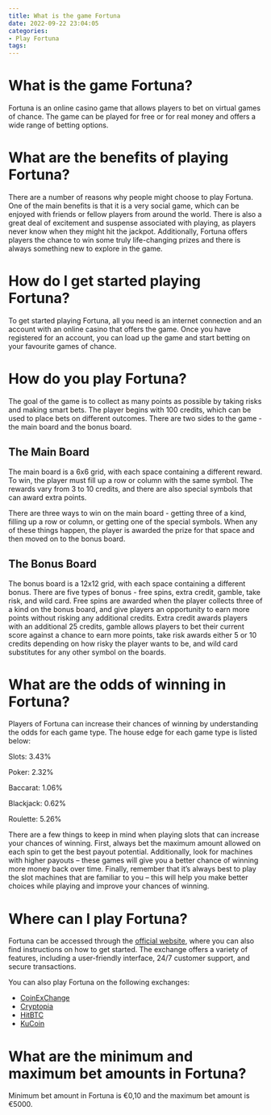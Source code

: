 ```yaml
---
title: What is the game Fortuna 
date: 2022-09-22 23:04:05
categories:
- Play Fortuna
tags:
---
```



#  What is the game Fortuna? 

Fortuna is an online casino game that allows players to bet on virtual games of chance. The game can be played for free or for real money and offers a wide range of betting options.

# What are the benefits of playing Fortuna? 

There are a number of reasons why people might choose to play Fortuna. One of the main benefits is that it is a very social game, which can be enjoyed with friends or fellow players from around the world. There is also a great deal of excitement and suspense associated with playing, as players never know when they might hit the jackpot. Additionally, Fortuna offers players the chance to win some truly life-changing prizes and there is always something new to explore in the game.

# How do I get started playing Fortuna? 

To get started playing Fortuna, all you need is an internet connection and an account with an online casino that offers the game. Once you have registered for an account, you can load up the game and start betting on your favourite games of chance.

#  How do you play Fortuna? 

The goal of the game is to collect as many points as possible by taking risks and making smart bets. The player begins with 100 credits, which can be used to place bets on different outcomes. There are two sides to the game - the main board and the bonus board.

## The Main Board 

The main board is a 6x6 grid, with each space containing a different reward. To win, the player must fill up a row or column with the same symbol. The rewards vary from 3 to 10 credits, and there are also special symbols that can award extra points.

There are three ways to win on the main board - getting three of a kind, filling up a row or column, or getting one of the special symbols. When any of these things happen, the player is awarded the prize for that space and then moved on to the bonus board.

## The Bonus Board 

The bonus board is a 12x12 grid, with each space containing a different bonus. There are five types of bonus - free spins, extra credit, gamble, take risk, and wild card. Free spins are awarded when the player collects three of a kind on the bonus board, and give players an opportunity to earn more points without risking any additional credits. Extra credit awards players with an additional 25 credits, gamble allows players to bet their current score against a chance to earn more points, take risk awards either 5 or 10 credits depending on how risky the player wants to be, and wild card substitutes for any other symbol on the boards.

#  What are the odds of winning in Fortuna? 

Players of Fortuna can increase their chances of winning by understanding the odds for each game type. The house edge for each game type is listed below:

Slots: 3.43%

Poker: 2.32%

Baccarat: 1.06%

Blackjack: 0.62%

Roulette: 5.26%

There are a few things to keep in mind when playing slots that can increase your chances of winning. First, always bet the maximum amount allowed on each spin to get the best payout potential. Additionally, look for machines with higher payouts – these games will give you a better chance of winning more money back over time. Finally, remember that it’s always best to play the slot machines that are familiar to you – this will help you make better choices while playing and improve your chances of winning.

#  Where can I play Fortuna? 

Fortuna can be accessed through the [official website](https://fortuna.io/), where you can also find instructions on how to get started. The exchange offers a variety of features, including a user-friendly interface, 24/7 customer support, and secure transactions.

You can also play Fortuna on the following exchanges:

* [CoinExChange](https://www.coinexchange.io/market/FOTA/BTC)
* [Cryptopia](https://www.cryptopia.co.nz/Exchange/?market=FOTA_BTC) 
* [HitBTC](https://hitbtc.com/exchange/FOTA-to-BTC) 
* [KuCoin](https://www.kucoin.com/#/?r=1yzb)

#  What are the minimum and maximum bet amounts in Fortuna?

Minimum bet amount in Fortuna is €0,10 and the maximum bet amount is €5000.